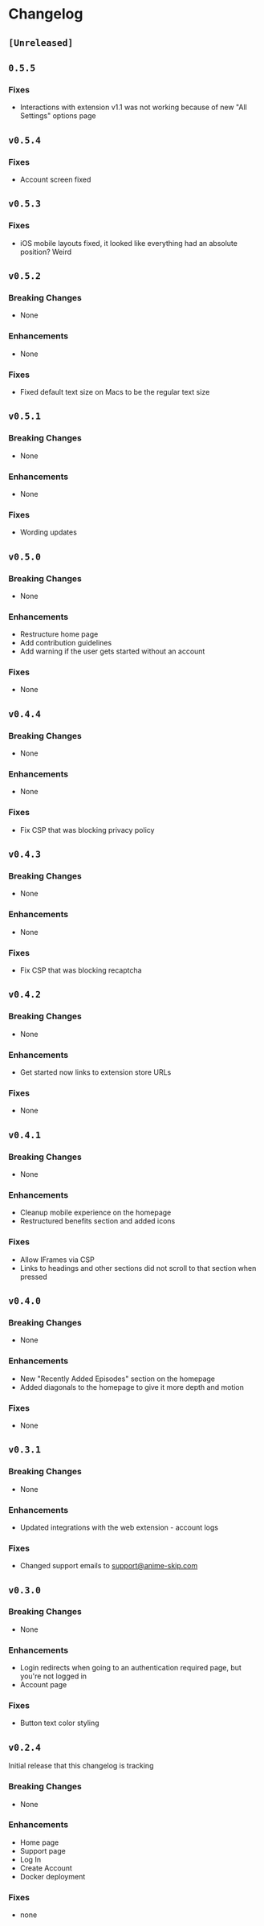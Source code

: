 # Changelog

## `[Unreleased]`

## `0.5.5`

### Fixes

- Interactions with extension v1.1 was not working because of new "All Settings" options page

## `v0.5.4`

### Fixes

- Account screen fixed

## `v0.5.3`

### Fixes

- iOS mobile layouts fixed, it looked like everything had an absolute position? Weird

## `v0.5.2`

### Breaking Changes

- None

### Enhancements

- None

### Fixes

- Fixed default text size on Macs to be the regular text size

## `v0.5.1`

### Breaking Changes

- None

### Enhancements

- None

### Fixes

- Wording updates

## `v0.5.0`

### Breaking Changes

- None

### Enhancements

- Restructure home page
- Add contribution guidelines
- Add warning if the user gets started without an account

### Fixes

- None

## `v0.4.4`

### Breaking Changes

- None

### Enhancements

- None

### Fixes

- Fix CSP that was blocking privacy policy

## `v0.4.3`

### Breaking Changes

- None

### Enhancements

- None

### Fixes

- Fix CSP that was blocking recaptcha

## `v0.4.2`

### Breaking Changes

- None

### Enhancements

- Get started now links to extension store URLs

### Fixes

- None

## `v0.4.1`

### Breaking Changes

- None

### Enhancements

- Cleanup mobile experience on the homepage
- Restructured benefits section and added icons

### Fixes

- Allow IFrames via CSP
- Links to headings and other sections did not scroll to that section when pressed

## `v0.4.0`

### Breaking Changes

- None

### Enhancements

- New "Recently Added Episodes" section on the homepage
- Added diagonals to the homepage to give it more depth and motion

### Fixes

- None

## `v0.3.1`

### Breaking Changes

- None

### Enhancements

- Updated integrations with the web extension - account logs

### Fixes

- Changed support emails to <support@anime-skip.com>

## `v0.3.0`

### Breaking Changes

- None

### Enhancements

- Login redirects when going to an authentication required page, but you're not logged in
- Account page

### Fixes

- Button text color styling

## `v0.2.4`

Initial release that this changelog is tracking

### Breaking Changes

- None

### Enhancements

- Home page
- Support page
- Log In
- Create Account
- Docker deployment

### Fixes

- none
